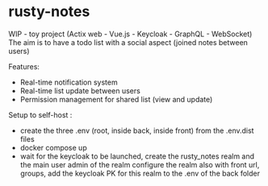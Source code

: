 # rusty-notes

WIP -  toy project (Actix web - Vue.js - Keycloak - GraphQL - WebSocket)
The aim is to have a todo list with a social aspect (joined notes between users)

Features:
- Real-time notification system
- Real-time list update between users
- Permission management for shared list (view and update)

Setup to self-host :
- create the three .env (root, inside back, inside front) from the .env.dist files
- docker compose up
- wait for the keycloak to be launched, create the rusty_notes realm and the main user admin of the realm
configure the realm also with front url, groups, add the keycloak PK for this realm to the .env of the back folder
